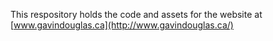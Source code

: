 This respository holds the code and assets for the website at [www.gavindouglas.ca](http://www.gavindouglas.ca/)

